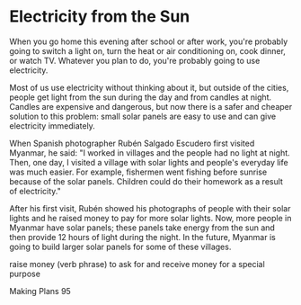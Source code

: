# Electricity from the Sun

When you go home this evening after school or after work, you're probably going to switch a light on, turn the heat or air conditioning on, cook dinner, or watch TV. Whatever you plan to do, you're probably going to use electricity.

Most of us use electricity without thinking about it, but outside of the cities, people get light from the sun during the day and from candles at night. Candles are expensive and dangerous, but now there is a safer and cheaper solution to this problem: small solar panels are easy to use and can give electricity immediately.

When Spanish photographer Rubén Salgado Escudero first visited Myanmar, he said: "I worked in villages and the people had no light at night. Then, one day, I visited a village with solar lights and people's everyday life was much easier. For example, fishermen went fishing before sunrise because of the solar panels. Children could do their homework as a result of electricity."

After his first visit, Rubén showed his photographs of people with their solar lights and he raised money to pay for more solar lights. Now, more people in Myanmar have solar panels; these panels take energy from the sun and then provide 12 hours of light during the night. In the future, Myanmar is going to build larger solar panels for some of these villages.

raise money (verb phrase) to ask for and receive money for a special purpose

Making Plans 95